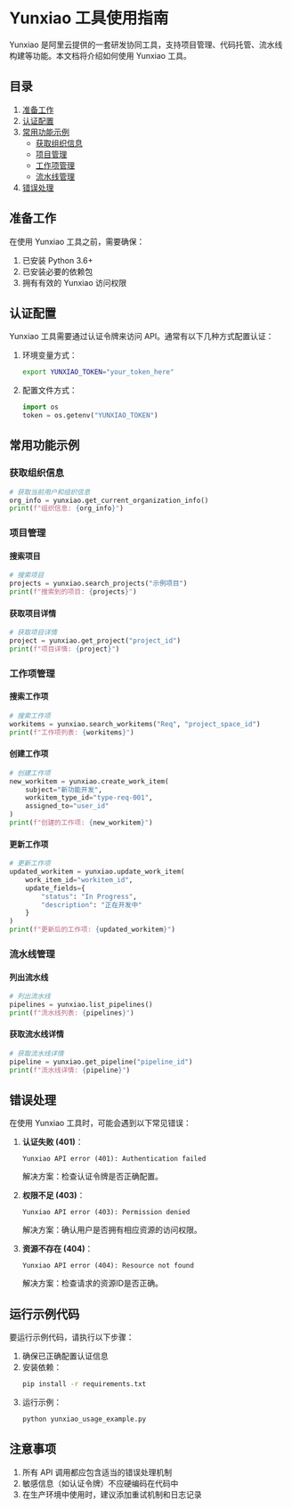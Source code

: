# Yunxiao 工具使用指南

Yunxiao 是阿里云提供的一套研发协同工具，支持项目管理、代码托管、流水线构建等功能。本文档将介绍如何使用 Yunxiao 工具。

## 目录

1. [准备工作](#准备工作)
2. [认证配置](#认证配置)
3. [常用功能示例](#常用功能示例)
   - [获取组织信息](#获取组织信息)
   - [项目管理](#项目管理)
   - [工作项管理](#工作项管理)
   - [流水线管理](#流水线管理)
4. [错误处理](#错误处理)

## 准备工作

在使用 Yunxiao 工具之前，需要确保：

1. 已安装 Python 3.6+
2. 已安装必要的依赖包
3. 拥有有效的 Yunxiao 访问权限

## 认证配置

Yunxiao 工具需要通过认证令牌来访问 API。通常有以下几种方式配置认证：

1. 环境变量方式：
   ```bash
   export YUNXIAO_TOKEN="your_token_here"
   ```

2. 配置文件方式：
   ```python
   import os
   token = os.getenv("YUNXIAO_TOKEN")
   ```

## 常用功能示例

### 获取组织信息

```python
# 获取当前用户和组织信息
org_info = yunxiao.get_current_organization_info()
print(f"组织信息: {org_info}")
```

### 项目管理

#### 搜索项目
```python
# 搜索项目
projects = yunxiao.search_projects("示例项目")
print(f"搜索到的项目: {projects}")
```

#### 获取项目详情
```python
# 获取项目详情
project = yunxiao.get_project("project_id")
print(f"项目详情: {project}")
```

### 工作项管理

#### 搜索工作项
```python
# 搜索工作项
workitems = yunxiao.search_workitems("Req", "project_space_id")
print(f"工作项列表: {workitems}")
```

#### 创建工作项
```python
# 创建工作项
new_workitem = yunxiao.create_work_item(
    subject="新功能开发",
    workitem_type_id="type-req-001",
    assigned_to="user_id"
)
print(f"创建的工作项: {new_workitem}")
```

#### 更新工作项
```python
# 更新工作项
updated_workitem = yunxiao.update_work_item(
    work_item_id="workitem_id",
    update_fields={
        "status": "In Progress",
        "description": "正在开发中"
    }
)
print(f"更新后的工作项: {updated_workitem}")
```

### 流水线管理

#### 列出流水线
```python
# 列出流水线
pipelines = yunxiao.list_pipelines()
print(f"流水线列表: {pipelines}")
```

#### 获取流水线详情
```python
# 获取流水线详情
pipeline = yunxiao.get_pipeline("pipeline_id")
print(f"流水线详情: {pipeline}")
```

## 错误处理

在使用 Yunxiao 工具时，可能会遇到以下常见错误：

1. **认证失败 (401)**：
   ```
   Yunxiao API error (401): Authentication failed
   ```
   解决方案：检查认证令牌是否正确配置。

2. **权限不足 (403)**：
   ```
   Yunxiao API error (403): Permission denied
   ```
   解决方案：确认用户是否拥有相应资源的访问权限。

3. **资源不存在 (404)**：
   ```
   Yunxiao API error (404): Resource not found
   ```
   解决方案：检查请求的资源ID是否正确。

## 运行示例代码

要运行示例代码，请执行以下步骤：

1. 确保已正确配置认证信息
2. 安装依赖：
   ```bash
   pip install -r requirements.txt
   ```
3. 运行示例：
   ```bash
   python yunxiao_usage_example.py
   ```

## 注意事项

1. 所有 API 调用都应包含适当的错误处理机制
2. 敏感信息（如认证令牌）不应硬编码在代码中
3. 在生产环境中使用时，建议添加重试机制和日志记录